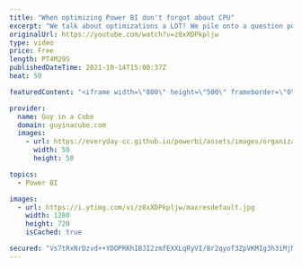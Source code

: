 ```yaml
---
title: "When optimizing Power BI don't forgot about CPU"
excerpt: "We talk about optimizations a LOT! We pile onto a question posed by Chris Webb - Should you optimize for CPU in Power BI? We think the answer is YES! Let's explain...  Chris Webb's Blog: https://blog.crossjoin.co.uk/2021/09/19/why-you-should-optimise-your-power-bi-premium-reports-and-refreshes-for-cpu-time-as-well-as-duration/"
originalUrl: https://youtube.com/watch?v=z8xXDPkpljw
type: video
price: Free
length: PT4M29S
publishedDateTime: 2021-10-14T15:00:37Z
heat: 50

featuredContent: "<iframe width=\"800\" height=\"500\" frameborder=\"0\" src=\"https://www.youtube.com/embed/z8xXDPkpljw\" allow=\"accelerometer; autoplay; encrypted-media; gyroscope; picture-in-picture\" allowfullscreen></iframe>"

provider:
  name: Guy in a Cube
  domain: guyinacube.com
  images:
    - url: https://everyday-cc.github.io/powerbi/assets/images/organizations/guyinacube.com-50x50.jpg
      width: 50
      height: 50

topics:
  - Power BI

images:
  - url: https://i.ytimg.com/vi/z8xXDPkpljw/maxresdefault.jpg
    width: 1280
    height: 720
    isCached: true

secured: "Vs7tRxNrDzvd++YDOPRKhIBJI2zmfEXXLqRyVI/8r2qyof3ZpVKMIg3h3iMjMU6vyWqA5RALGQIUUtEtonOTsmfsY953oCT2Dyzkvhn0PtGScLbu3qe1lM4vo12VeFy2foHFE9zKi7A2aemQQgc5oR+tlrJfpt4IFOv5vJHAiY86hpXQXkaxoAGFLh89RoBWmOtLog2YwRLfoo5c9SL5wev88eCH23tT/ZmtRP7AcW56gsozB2YE+jLT2pQnld8pfX8q9BpepFGN6gaD7sjPrCZ1TPyFvMnBLzElNDZj0cST/n+OIKunBMZHJNA5GccTiazfGNL7O2Q37Wd549z5HxfAQpYE0wv138pRVYko6c612knmO47qcgNPUWlBevzZrzw5eaYspF/4SYIXhEzwANZ5yvms4KG/M2w2NEDbdHU=;G2ttvyixOYmz5ExmthO/Sg=="
---
```


